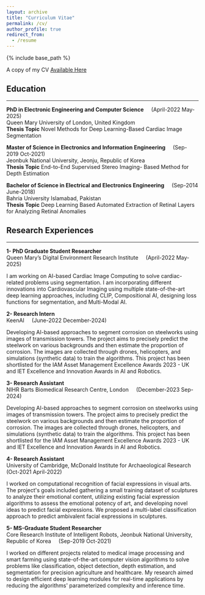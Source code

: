 ```yaml
---
layout: archive
title: "Curriculum Vitae"
permalink: /cv/
author_profile: true
redirect_from:
  - /resume
---
```


{% include base_path %}

A copy of my CV [Available Here](https://drive.google.com/open?id=1IeFUdvlLt_4ru2lz8XUuYC-gVZ-oNmSe&usp=drive_copy)

## Education
-----------------------
**PhD in Electronic Engineering and Computer Science**  &nbsp;&nbsp;&nbsp;   (April-2022  May-2025) <br>
Queen Mary University of London, United Kingdom  
**Thesis Topic** Novel Methods for Deep Learning-Based Cardiac Image Segmentation

**Master of Science in Electronics and Information Engineering** &nbsp;&nbsp;&nbsp;   (Sep-2019  Oct-2021) <br>
Jeonbuk National University, Jeonju, Republic of Korea  
**Thesis Topic** End-to-End Supervised Stereo Imaging- Based Method for Depth Estimation

**Bachelor of Science in Electrical and Electronics Engineering**  &nbsp;&nbsp;&nbsp;   (Sep-2014  June-2018) <br>
Bahria University Islamabad, Pakistan  
**Thesis Topic** Deep Learning Based Automated Extraction of Retinal Layers for Analyzing Retinal Anomalies


## Research Experiences 
-----------------------
**1- PhD Graduate Student Researcher** <br> 
Queen Mary’s Digital Environment Research Institute &nbsp;&nbsp;&nbsp;   (April-2022  May-2025)

I am working on AI-based Cardiac Image Computing to solve cardiac-related problems using segmentation. I am incorporating different innovations into Cardiovascular Imaging using multiple state-of-the-art deep learning approaches, including CLIP, Compositional AI, designing loss functions for segmentation, and Multi-Modal AI.

**2- Research Intern** <br> 
KeenAI    &nbsp;&nbsp;&nbsp; (June-2022  December-2024)

Developing AI-based approaches to segment corrosion on steelworks using images of transmission towers. The project aims to precisely predict the steelwork on various backgrounds and then estimate the proportion of corrosion. The images are collected through drones, helicopters, and simulations (synthetic data) to train the algorithms. This project has been shortlisted for the IAM Asset Management Excellence Awards 2023 - UK and IET Excellence and Innovation Awards in AI and Robotics.

**3- Research Assistant** <br> 
NIHR Barts Biomedical Research Centre, London    &nbsp;&nbsp;&nbsp; (December-2023  Sep-2024)

Developing AI-based approaches to segment corrosion on steelworks using images of transmission towers. The project aims to precisely predict the steelwork on various backgrounds and then estimate the proportion of corrosion. The images are collected through drones, helicopters, and simulations (synthetic data) to train the algorithms. This project has been shortlisted for the IAM Asset Management Excellence Awards 2023 - UK and IET Excellence and Innovation Awards in AI and Robotics.

**4- Research Assistant** <br> 
University of Cambridge, McDonald Institute for Archaeological Research   &nbsp;&nbsp;&nbsp; (Oct-2021  April-2022)

I worked on computational recognition of facial expressions in visual arts. The project's goals included gathering a small training dataset of sculptures to analyze their emotional content, utilizing existing facial expression algorithms to assess the emotional potency of art, and developing novel ideas to predict facial expressions. We proposed a multi-label classification approach
to predict ambivalent facial expressions in sculptures.

**5- MS-Graduate Student Researcher** <br>
Core Research Institute of Intelligent Robots, Jeonbuk National University, Republic of Korea   &nbsp;&nbsp;&nbsp; (Sep-2019  Oct-2021)

I worked on different projects related to medical image processing and smart farming using state-of-the-art computer vision algorithms to solve problems like classification, object detection, depth estimation, and segmentation for precision agriculture and healthcare. My research aimed to design efficient deep learning modules for real-time applications by reducing the algorithms' parameterized complexity and inference time.
  

